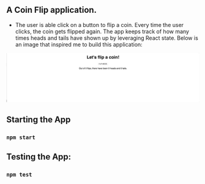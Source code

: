 ## A Coin Flip application.

- The user is able click on a button to flip a coin. Every time the user clicks, the coin gets flipped again. The app keeps track of how many times heads and tails have shown up by leveraging React state. Below is an image that inspired me to build this application:

![Screenshot](./src/images/coin.gif)

## Starting the App

### `npm start`

## Testing the App:

### `npm test`
